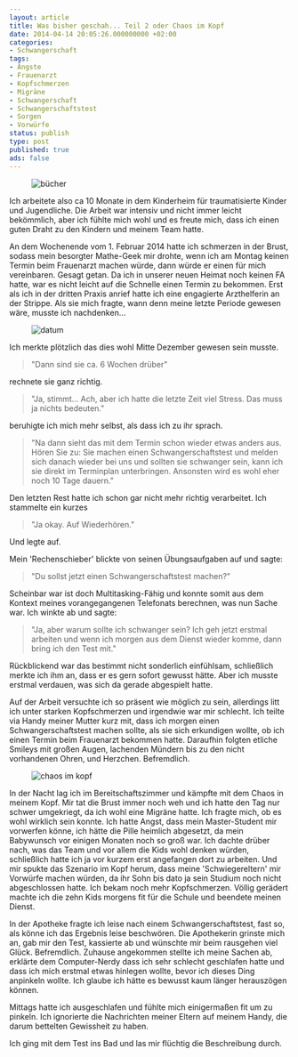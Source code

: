```yaml
---
layout: article
title: Was bisher geschah... Teil 2 oder Chaos im Kopf
date: 2014-04-14 20:05:26.000000000 +02:00
categories:
- Schwangerschaft
tags:
- Ängste
- Frauenarzt
- Kopfschmerzen
- Migräne
- Schwangerschaft
- Schwangerschaftstest
- Sorgen
- Vorwürfe
status: publish
type: post
published: true
ads: false
---
```

<figure>
  <img src="{{ site.url }}/images/bc3bccher.jpg" alt="bücher" />
</figure>
Ich arbeitete also ca 10 Monate in dem Kinderheim für traumatisierte Kinder und Jugendliche.
Die Arbeit war intensiv und nicht immer leicht bekömmlich, aber ich fühlte mich wohl und es freute mich, dass ich einen guten Draht zu den Kindern und meinem Team hatte.

An dem Wochenende vom 1. Februar 2014 hatte ich schmerzen in der Brust, sodass mein besorgter Mathe-Geek mir drohte, wenn ich am Montag keinen Termin beim Frauenarzt machen würde, dann würde er einen für mich vereinbaren.
Gesagt getan.
Da ich in unserer neuen Heimat noch keinen FA hatte, war es nicht leicht auf die Schnelle einen Termin zu bekommen.
Erst als ich in der dritten Praxis anrief hatte ich eine engagierte Arzthelferin an der Strippe.
Als sie mich fragte, wann denn meine letzte Periode gewesen wäre, musste ich nachdenken...

<figure>
  <img src="{{ site.url }}/images/time-273857_1501.jpg" alt="datum" />
</figure>

Ich merkte plötzlich das dies wohl Mitte Dezember gewesen sein musste.

> "Dann sind sie ca. 6 Wochen drüber"

rechnete sie ganz richtig.

> "Ja, stimmt...
> Ach, aber ich hatte die letzte Zeit viel Stress.
> Das muss ja nichts bedeuten."

beruhigte ich mich mehr selbst, als dass ich zu ihr sprach.

> "Na dann sieht das mit dem Termin schon wieder etwas anders aus.
> Hören Sie zu: Sie machen einen Schwangerschaftstest und melden sich danach wieder bei uns und sollten sie schwanger sein, kann ich sie direkt im Terminplan unterbringen.
>Ansonsten wird es wohl eher noch 10 Tage dauern."

Den letzten Rest hatte ich schon gar nicht mehr richtig verarbeitet.
Ich stammelte ein kurzes

> "Ja okay. Auf Wiederhören."

Und legte auf.

Mein 'Rechenschieber' blickte von seinen Übungsaufgaben auf und sagte:

> "Du sollst jetzt einen Schwangerschaftstest machen?"

Scheinbar war ist doch Multitasking-Fähig und konnte somit aus dem Kontext meines vorangegangenen Telefonats berechnen, was nun Sache war.
Ich winkte ab und sagte:

>"Ja, aber warum sollte ich schwanger sein?
> Ich geh jetzt erstmal arbeiten und wenn ich morgen aus dem Dienst wieder komme, dann bring ich den Test mit."

Rückblickend war das bestimmt nicht sonderlich einfühlsam, schließlich merkte ich ihm an, dass er es gern sofort gewusst hätte.
Aber ich musste erstmal verdauen, was sich da gerade abgespielt hatte.

Auf der Arbeit versuchte ich so präsent wie möglich zu sein, allerdings litt ich unter starken Kopfschmerzen und irgendwie war mir schlecht.
Ich teilte via Handy meiner Mutter kurz mit, dass ich morgen einen Schwangerschaftstest machen sollte, als sie sich erkundigen wollte, ob ich einen Termin beim Frauenarzt bekommen hatte.
Daraufhin folgten etliche Smileys mit großen Augen, lachenden Mündern bis zu den nicht vorhandenen Ohren, und Herzchen.
Befremdlich.

<figure>
  <img src="{{ site.url }}/images/fractal-298461_150.jpg" alt="chaos im kopf" />
</figure>

In der Nacht lag ich im Bereitschaftszimmer und kämpfte mit dem Chaos in meinem Kopf.
Mir tat die Brust immer noch weh und ich hatte den Tag nur schwer umgekriegt, da ich wohl eine Migräne hatte.
Ich fragte mich, ob es wohl wirklich sein konnte.
Ich hatte Angst, dass mein Master-Student mir vorwerfen könne, ich hätte die Pille heimlich abgesetzt, da mein Babywunsch vor einigen Monaten noch so groß war.
Ich dachte drüber nach, was das Team und vor allem die Kids wohl denken würden, schließlich hatte ich ja vor kurzem erst angefangen dort zu arbeiten.
Und mir spukte das Szenario im Kopf herum, dass meine 'Schwiegereltern' mir Vorwürfe machen würden, da ihr Sohn bis dato ja sein Studium noch nicht abgeschlossen hatte.
Ich bekam noch mehr Kopfschmerzen.
Völlig gerädert machte ich die zehn Kids morgens fit für die Schule und beendete meinen Dienst.

In der Apotheke fragte ich leise nach einem Schwangerschaftstest, fast so, als könne ich das Ergebnis leise beschwören.
Die Apothekerin grinste mich an, gab mir den Test, kassierte ab und wünschte mir beim rausgehen viel Glück.
Befremdlich.
Zuhause angekommen stellte ich meine Sachen ab, erklärte dem Computer-Nerdy dass ich sehr schlecht geschlafen hatte und dass ich mich erstmal etwas hinlegen wollte, bevor ich dieses Ding anpinkeln wollte.
Ich glaube ich hätte es bewusst kaum länger herauszögen können.

Mittags hatte ich ausgeschlafen und fühlte mich einigermaßen fit um zu pinkeln.
Ich ignorierte die Nachrichten meiner Eltern auf meinem Handy, die darum bettelten Gewissheit zu haben.

Ich ging mit dem Test ins Bad und las mir flüchtig die Beschreibung durch.
